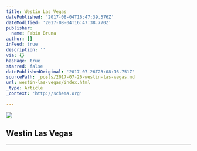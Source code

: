 ```yaml
---
title: Westin Las Vegas
datePublished: '2017-08-04T16:47:39.576Z'
dateModified: '2017-08-04T16:47:38.770Z'
publisher:
  name: Fabio Bruna
author: []
inFeed: true
description: ''
via: {}
hasPage: true
starred: false
datePublishedOriginal: '2017-07-26T23:08:16.751Z'
sourcePath: _posts/2017-07-26-westin-las-vegas.md
url: westin-las-vegas/index.html
_type: Article
_context: 'http://schema.org'

---
```

<article style=""><img src="https://the-grid-user-content.s3-us-west-2.amazonaws.com/b77eae30-deda-4956-a81b-b3a3d7034f38.jpg" /><h1>Westin Las Vegas</h1></article>

---